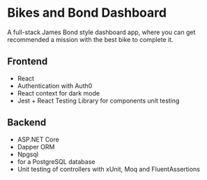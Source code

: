 # Bikes and Bond Dashboard

A full-stack James Bond style dashboard app, where you can get recommended a mission with the best bike to complete it.

## Frontend

- React
- Authentication with Auth0
- React context for dark mode
- Jest + React Testing Library for components unit testing

## Backend

- ASP.NET Core
- Dapper ORM
- Npgsql
- for a PostgreSQL database
- Unit testing of controllers with xUnit, Moq and FluentAssertions
